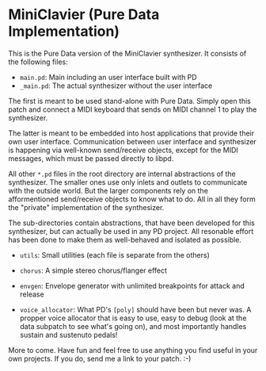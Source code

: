 MiniClavier (Pure Data Implementation)
======================================

This is the Pure Data version of the MiniClavier synthesizer. It consists of
the following files:

 * `main.pd`: Main including an user interface built with PD
 * `_main.pd`: The actual synthesizer without the user interface

The first is meant to be used stand-alone with Pure Data. Simply open this
patch and connect a MIDI keyboard that sends on MIDI channel 1 to play the
synthesizer.

The latter is meant to be embedded into host applications that provide their
own user interface. Communication between user interface and synthesizer is
happening via well-known send/receive objects, except for the MIDI messages,
which must be passed directly to libpd.

All other `*.pd` files in the root directory are internal abstractions of
the synthesizer. The smaller ones use only inlets and outlets to communicate
with the outside world. But the larger components rely on the afformentioned
send/receive objects to know what to do. All in all they form the "private"
implementation of the synthesizer.

The sub-directories contain abstractions, that have been developed for this
synthesizer, but can actually be used in any PD project. All resonable effort
has been done to make them as well-behaved and isolated as possible.

 * `utils`: Small utilities (each file is separate from the others)

 * `chorus`: A simple stereo chorus/flanger effect
 
 * `envgen`: Envelope generator with unlimited breakpoints for attack and release

 * `voice_allocator`: What PD's `[poly]` should have been but never was. A propper
   voice allocator that is easy to use, easy to debug (look at the data subpatch
   to see what's going on), and most importantly handles sustain and sustenuto pedals!

More to come. Have fun and feel free to use anything you find useful in your
own projects. If you do, send me a link to your patch. :-)

